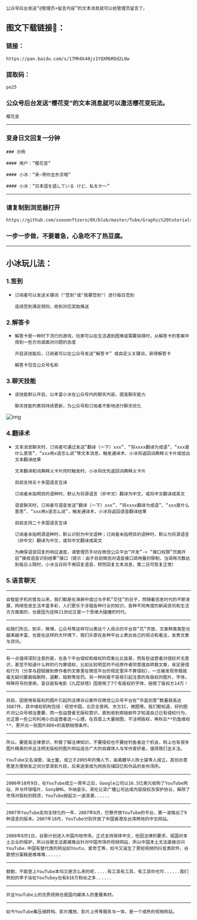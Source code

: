 ```
公众号后台发送“@管理员+留言内容”的文本消息就可以给管理员留言了。​
```

## 图文下载链接🔗：

### 链接：

```
https://pan.baidu.com/s/17Mh6k40jz1YQXMbRDd2L0w

```

### 提取码：

```
po25
```







### 公众号后台发送“樱花变”的文本消息就可以激活樱花变玩法。 

```
樱花变
```

------

### 变身日文回复一分钟

```
### 示例

#### 用户：“樱花变”

#### 小冰：“来~带你去东京哦”

#### 小冰：“日本語を話している けど、私をか～”
```





------



### 请复制到浏览器打开

```
https://github.com/ssooenftzero/0X/blob/master/Tube/Graphic%20tutorials/gen2.md
```

### 一步一步做，不要着急，心急吃不了热豆腐。

------









## **小冰玩儿法：**

###   **1.签到**

- ```
  订阅者可以发送关键词（"签到"或"我要签到"）进行每日签到
  
  连续签到满足规则，收到对应奖励推送
  ```

###   **2.解答卡**

- ```
  解答卡是一种时下流行的游戏，玩家可以在生活遇到困难或需要抉择时，从解答卡的答案中得到一些方向或面对问题的态度
  
  开启该技能后，订阅者可以在公众号发送“解答卡” 或自定义关键词，获得解答卡
  
  解答卡包含公众号名称
  ```

###   **3.聊天技能**

- ```
  该技能默认开启，以丰富小冰在公众号内的聊天内容，提高聊天能力
  
  聊天技能列表将持续更新，为公众号和订阅者不断地进行聊天优化
  ```

![img](https://mmbiz.qlogo.cn/mmbiz_png/kRmUTGY2G2wyfGGnfsKrZFl2YTXagibTAkJSUD7pEuRWlFPDQ0T4JFpOJqTticYDys9AibqkOLv4XOEhgVibuDL4dg/640?wx_fmt=png)

###   **4.翻译术**

- ```
  文本消息聊天时，订阅者可通过发送“翻译（一下）xxx”、“将xxxx翻译为成语”、“xxx是什么意思”、“xxx用x语怎么说”等文本消息，触发通译术，小冰将返回词典释义卡片或给出文本翻译结果
  
  文本翻译和词典释义卡片同时触发时，小冰将优先返回词典释义卡片
  
  目前支持五十多国语言互译
  
  订阅者未指明目的语种时，默认为将源语言（非中文）翻译为中文，或将中文翻译成英文
  
  语音聊天时，订阅者可语音发送“翻译（一下）xxx”、“将xxxx翻译为成语”、“xxx是什么意思”、“xxx用x语怎么说”，触发通译术，小冰将返回语音翻译结果
  
  目前支持二十多国语言互译
  
  订阅者未指明源语种时，默认识别为中文语种；订阅者未指明目的语种时，默认为将源语言（非中文）翻译为中文，或将中文翻译成英文
  
  为确保语音回复的响应速度，请管理员手动在微信公众平台“开发”-> “接口权限”页面开启“接收语音识别结果”接口（提示：由于目前微信对语音接口调用量的限制，当调用次数达到每日上限时，小冰当日将不再回复语音，转而回复文本消息，第二日可恢复正常）
  ```

###   5.语言聊天



------



```
自智能手机的普及以来，我们都是在滑屏中度过与手机“交往”的日子，而随着信息时代的不断发展，网络信息生活丰富多彩，人们更乐于涉猎各种行业的知识，各种不同角度的新闻资讯和生活方方面面的，也是因为这样21世纪又是一个思维大碰撞的时代。
```

------



```
如我们所见，知乎，微博，公众号等这样可以表达个人观点的平台百“花”齐放，文章种类类型也越来越丰富，也是在这样的大环境下，我们乐意在各种平台上表达自己的观点和看法，发表文章与资讯。
```

------



```
有一点值得深刻注意的是，在各个平台侵权和维权的现象比比皆是，而有些运营者对侵权并无意识，甚至不知道什么样的行为算侵权，比如比较明显的不经原作者同意擅自转载文章，肯定是侵权行为（分享与超链接到原作者的文章里在微信平台的规定里并不算侵权），一旦被发现举报就毫无疑问要面临删除，道歉，赔款等惩罚。另一种则是不容易引起注意的有版权的图片，字体，特殊符号的使用，昔日就有电影《九层妖塔》因使用了7个有版权的字体，赔偿了版权方14万！
```

------



```
目前，因使用有版权的图片引起的法律诉讼案件仅微信公众号平台在“华盖创意”数量就高达3887件，其中维权机构包括：视觉中国，北京全景网、东方IC，微图等。我们都知道，好的图片对公众号相当重要，而一些运营者无版权意识，直到收到索赔邮件才知道自己已有侵权行为，也正是一些公司利用小白运营者这一心理，在百度上大量抛图，不注明版权，再秋后**钓鱼维权**，更开出一张图片800+的高额赔偿条件。
```



------



```
所以。要提高法律意识，积极了解法律知识，不要侵权也不要给钓鱼者这个机会，网上也有很多图片精美的并且注明无版权的图片网站适合广大的自媒体人与写作爱好者，值得我们去关注。
```



















```
YouTube又名油管，油土鳖，成立于2005年的情人节，由美籍华人陈士骏等人成立。其创办意愿是方便朋友之间分享录影片段，后来逐渐成为网民存储回忆和作品的发布场所。
```

------

```
2006年10月9日，在YouTube成立一周年之后，Google公司以16.5亿美元收购了YouTube网站，并与环球唱片、SonyBMG、华纳音乐、哥伦比亚广播公司达成内容授权及保护协议，解除了市场对版权的顾虑，YouTube掀起又一波浪潮......
```

------

```
2007年YouTube走向全球化的一年，2007年6月，巴黎开放YouTube的平台，第一波推出了9种语言的版本。2007年10月，YouTube分别开放了中国香港及台湾两地的中文网站。
```

------

```
2008年8月1日，谷歌计划进入中国内地市场，正式支持简体中文，但因法律的要求，祖国对本土企业的保护，所以谷歌无法直接推出针对中国市场的视频网站，所以中国本土无法直接访问YouTube.中国有替代类的网站如Youtu、爱奇艺等，如今又诞生了更短视频的抖音类软件，谷歌想分蛋糕是难难难......
```

------

```
额额，不能登上YouTube本坞又是怎么来的呢.....有工具有工具，有工具你也可......我们熟知的李子柒在YouTubey也有816万粉丝之多......
```

------

```
并且YouTube上的优质视频也是国内媒体人的重要素材。
```

------

```
如今YouTube集压缩转档、影片播放、影片上传等服务与一体，是一个成熟的视频网站。
```

